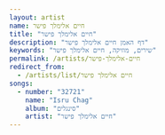 ```yaml
---
layout: artist
name: חיים אלימלך פישר
title: "חיים אלימלך פישר"
description: "דף האמן חיים אלימלך פישר"
keywords: "שירים, מוזיקה, חיים אלימלך פישר"
permalink: /artists/חיים-אלימלך-פישר
redirect_from:
  - /artists/list/חיים אלימלך פישר
songs:
  - number: "32721"
    name: "Isru Chag"
    album: "סינגלים"
    artist: "חיים אלימלך פישר"
---
```

